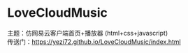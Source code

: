 # LoveCloudMusic
主题：仿网易云客户端首页+播放器 (html+css+javascript)<br>
传送门：https://yezi72.github.io/LoveCloudMusic/index.html
